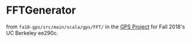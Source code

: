 # FFTGenerator
from `fa18-gps/src/main/scala/gps/FFT/` in the [GPS Project](https://github.com/ucberkeley-ee290c/fa18-gps) for Fall 2018's UC Berkeley ee290c.
